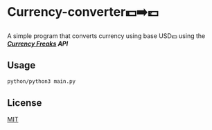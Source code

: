 # Currency-converter:dollar::arrow_right::pound:

A simple program that converts currency using base USD:dollar: using the ***[Currency Freaks](https://currencyfreaks.com/signup.html) API***

## Usage

```bash
python/python3 main.py
```

## License

[MIT](https://github.com/PrashantMhrzn/Currency-converter/blob/main/LICENSE)
